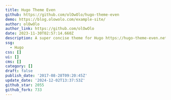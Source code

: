 ```yaml
---
title: Hugo Theme Even
github: https://github.com/olOwOlo/hugo-theme-even
demo: https://blog.olowolo.com/example-site/
author: olOwOlo
author_link: https://github.com/olOwOlo
date: 2023-11-30T02:57:14.660Z
description: A super concise theme for Hugo https://hugo-theme-even.netlify.app
ssg:
  - Hugo
css: []
ui: []
cms: []
category: []
draft: false
publish_date: '2017-08-28T09:20:45Z'
update_date: '2024-12-02T13:37:53Z'
github_star: 2055
github_fork: 733
---
```

